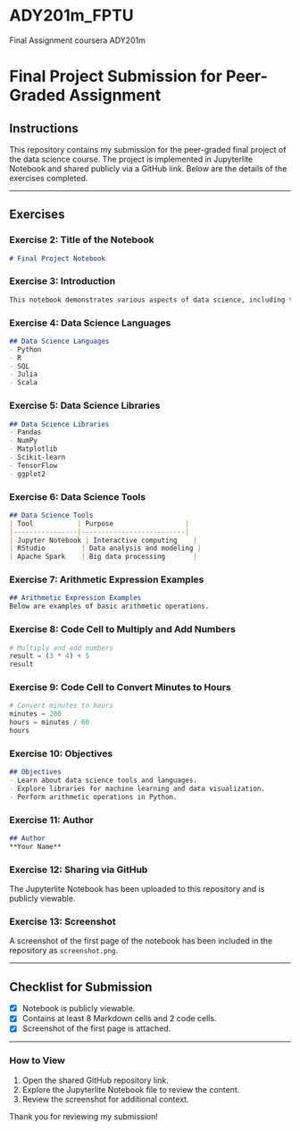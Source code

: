 # ADY201m_FPTU
Final Assignment coursera ADY201m

# Final Project Submission for Peer-Graded Assignment

## Instructions
This repository contains my submission for the peer-graded final project of the data science course. The project is implemented in Jupyterlite Notebook and shared publicly via a GitHub link. Below are the details of the exercises completed.

---

## Exercises

### Exercise 2: Title of the Notebook
```markdown
# Final Project Notebook
```

### Exercise 3: Introduction
```markdown
This notebook demonstrates various aspects of data science, including tools, libraries, and examples.
```

### Exercise 4: Data Science Languages
```markdown
## Data Science Languages
- Python
- R
- SQL
- Julia
- Scala
```

### Exercise 5: Data Science Libraries
```markdown
## Data Science Libraries
- Pandas
- NumPy
- Matplotlib
- Scikit-learn
- TensorFlow
- ggplot2
```

### Exercise 6: Data Science Tools
```markdown
## Data Science Tools
| Tool           | Purpose                  |
|----------------|--------------------------|
| Jupyter Notebook | Interactive computing    |
| RStudio         | Data analysis and modeling |
| Apache Spark    | Big data processing       |
```

### Exercise 7: Arithmetic Expression Examples
```markdown
## Arithmetic Expression Examples
Below are examples of basic arithmetic operations.
```

### Exercise 8: Code Cell to Multiply and Add Numbers
```python
# Multiply and add numbers
result = (3 * 4) + 5
result
```

### Exercise 9: Code Cell to Convert Minutes to Hours
```python
# Convert minutes to hours
minutes = 200
hours = minutes / 60
hours
```

### Exercise 10: Objectives
```markdown
## Objectives
- Learn about data science tools and languages.
- Explore libraries for machine learning and data visualization.
- Perform arithmetic operations in Python.
```

### Exercise 11: Author
```markdown
## Author
**Your Name**
```

### Exercise 12: Sharing via GitHub
The Jupyterlite Notebook has been uploaded to this repository and is publicly viewable.

### Exercise 13: Screenshot
A screenshot of the first page of the notebook has been included in the repository as `screenshot.png`.

---

## Checklist for Submission

- [x] Notebook is publicly viewable.
- [x] Contains at least 8 Markdown cells and 2 code cells.
- [x] Screenshot of the first page is attached.

---

### How to View
1. Open the shared GitHub repository link.
2. Explore the Jupyterlite Notebook file to review the content.
3. Review the screenshot for additional context.

Thank you for reviewing my submission!
